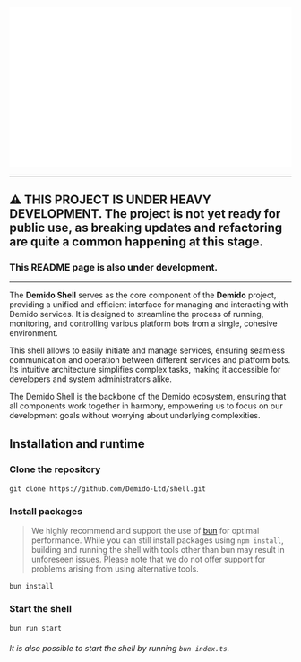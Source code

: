 <picture>
  <source media="(prefers-color-scheme: dark)" srcset="/assets/images/banner_1_white.png">
  <source media="(prefers-color-scheme: light)" srcset="/assets/images/banner_1_black.png">
  <img alt="Banner" src="/assets/images/banner_1_white.png">
</picture>

---

## ⚠️ THIS PROJECT IS UNDER HEAVY DEVELOPMENT. The project is not  yet ready for public use, as breaking updates and refactoring are quite a common happening at this stage.
### This README page is also under development.

---

The **Demido Shell** serves as the core component of the **Demido** project, providing a unified and efficient interface
for managing and interacting with Demido services. It is designed to streamline the process of running, monitoring, and
controlling various platform bots from a single, cohesive environment.

This shell allows to easily initiate and manage services, ensuring seamless communication and operation between
different services and platform bots. Its intuitive architecture simplifies complex tasks, making it accessible for
developers and system administrators alike.

The Demido Shell is the backbone of the Demido ecosystem, ensuring that all components work together in harmony,
empowering us to focus on our development goals without worrying about underlying complexities.

## Installation and runtime

### Clone the repository
```shell
git clone https://github.com/Demido-Ltd/shell.git
```

### Install packages
> We highly recommend and support the use of [bun](https://bun.sh) for optimal performance. While you can still install
packages using `npm install`, building and running the shell with tools other than bun may result in unforeseen issues.
Please note that we do not offer support for problems arising from using alternative tools.
```shell
bun install
```

### Start the shell
```shell
bun run start
```

###### It is also possible to start the shell by running `bun index.ts`.
